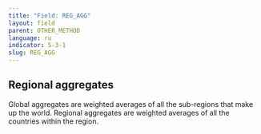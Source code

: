 ```yaml
---
title: "Field: REG_AGG"
layout: field
parent: OTHER_METHOD
language: ru
indicator: 5-3-1
slug: REG_AGG
---
```

## Regional aggregates

Global aggregates are weighted averages of all the sub-regions that make up the world. Regional aggregates are weighted averages of all the countries within the region.